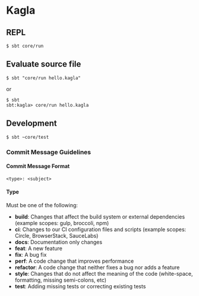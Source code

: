 # Kagla

## REPL

```
$ sbt core/run
```

## Evaluate source file

```
$ sbt "core/run hello.kagla"
```

or

```
$ sbt
sbt:kagla> core/run hello.kagla
```

## Development

```
$ sbt ~core/test
```

### Commit Message Guidelines

#### Commit Message Format

```
<type>: <subject>
```

#### Type

Must be one of the following:

* **build**: Changes that affect the build system or external dependencies (example scopes: gulp, broccoli, npm)
* **ci**: Changes to our CI configuration files and scripts (example scopes: Circle, BrowserStack, SauceLabs)
* **docs**: Documentation only changes
* **feat**: A new feature
* **fix**: A bug fix
* **perf**: A code change that improves performance
* **refactor**: A code change that neither fixes a bug nor adds a feature
* **style**: Changes that do not affect the meaning of the code (white-space, formatting, missing semi-colons, etc)
* **test**: Adding missing tests or correcting existing tests
